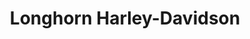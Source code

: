 ---
title: "Longhorn Harley-Davidson"
url: /grand-prairie/longhorn-harley-davidson/
shop: motorcycle
---